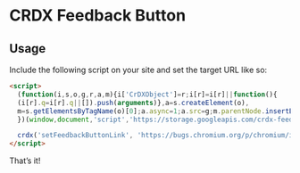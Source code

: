 # CRDX Feedback Button

## Usage

Include the following script on your site and set the target URL like so:

```html
<script>
  (function(i,s,o,g,r,a,m){i['CrDXObject']=r;i[r]=i[r]||function(){
  (i[r].q=i[r].q||[]).push(arguments)},a=s.createElement(o),
  m=s.getElementsByTagName(o)[0];a.async=1;a.src=g;m.parentNode.insertBefore(a,m)
  })(window,document,'script','https://storage.googleapis.com/crdx-feedback.appspot.com/feedback.js','crdx');

  crdx('setFeedbackButtonLink', 'https://bugs.chromium.org/p/chromium/issues/entry?labels=Infra-DX');
</script>
```

That’s it!
